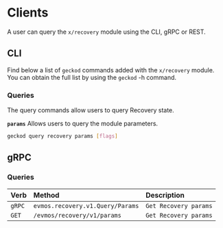 <!--
order: 5
-->

# Clients

A user can query the `x/recovery` module using the CLI, gRPC or REST.

## CLI

Find below a list of `geckod` commands added with the `x/recovery` module. You can obtain the full list by using the `geckod` -h command.

### Queries

The query commands allow users to query Recovery state.

**`params`**
Allows users to query the module parameters.

```bash
geckod query recovery params [flags]
```

## gRPC

### Queries

| Verb   |              Method              |           Description |
| :----- | :------------------------------- | :-------------------- |
| `gRPC` | `evmos.recovery.v1.Query/Params` | `Get Recovery params` |
| `GET`  |   `/evmos/recovery/v1/params`    | `Get Recovery params` |
